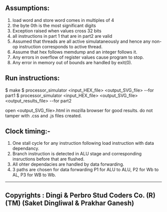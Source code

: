 Assumptions:
------------
1. load word and store word comes in multiples of 4
2. the byte 0th is the most significant digits
3. Exception raised when values cross 32 bits
4. all instructions in part 1 that are in part2 are valid
5. Assumed that threads are all active simulataneously and hence any non-op instruction corresponds to active thread.
6. Assume that hex follows memdump and an integer follows it.
7. Any errors in overflow of register values cause program to stop.
8. Any error in memory out of bounds are handled by exit(0). 

Run instructions:
-----------------
$ make
$ processor_simulator <input_HEX_file> <output_SVG_file> --for part1
$ processor_simulator <input_HEX_file> <output_SVG_file> <output_results_file>  --for part2

open <output_SVG_file>.html in mozilla browser for good results.
do not tamper with .css and .js files created.


Clock timing:-
--------------
1. One stall cycle for any instruction following load instruction with data dependancy. 
2. Branch instruction is detected in ALU stage and corresponding insructions before that are flushed.
3. All ohter dependacies are handled by data forwarding.
4. 3 paths are chosen for data forwarding P1 for ALU to ALU, P2 for Wb to AL, P3 for WB to Wb.


----------------------------------------------------------------------------------------------------------------------
Copyrights : Dingi & Perbro Stud Coders Co. (R)(TM)
   (Saket Dingliwal & Prakhar Ganesh)
----------------------------------------------------------------------------------------------------------------------

